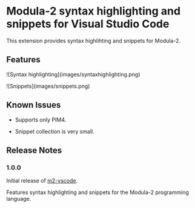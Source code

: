 Modula-2 syntax highlighting and snippets for Visual Studio Code
================================================================

This extension provides syntax highlihting and snippets for Modula-2.

## Features

\!\[Syntax highlighting\]\(images/syntaxhighlighting.png\)

\!\[Snippets\]\(images/snippets.png\)

## Known Issues

* Supports only PIM4.

* Snippet collection is very small.


## Release Notes

### 1.0.0

Initial release of [m2-vscode](https://github.com/redstar/m2-vscode).

Features syntax highlighting and snippets for the Modula-2 programming language.
